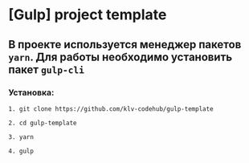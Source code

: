 # [Gulp] project template

## В проекте используется менеджер пакетов ```yarn```. Для работы необходимо установить пакет ```gulp-cli``` 

### Установка:

    1. git clone https://github.com/klv-codehub/gulp-template

    2. cd gulp-template

    3. yarn
    
    4. gulp
